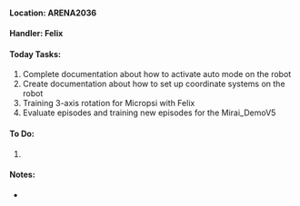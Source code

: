#### Location: ARENA2036

#### Handler: Felix

#### Today Tasks:
1. Complete documentation about how to activate auto mode on the robot
2. Create documentation about how to set up coordinate systems on the robot
3. Training 3-axis rotation for Micropsi with Felix
4. Evaluate episodes and training new episodes for the Mirai_DemoV5
#### To Do:
1. 

#### Notes:
- 